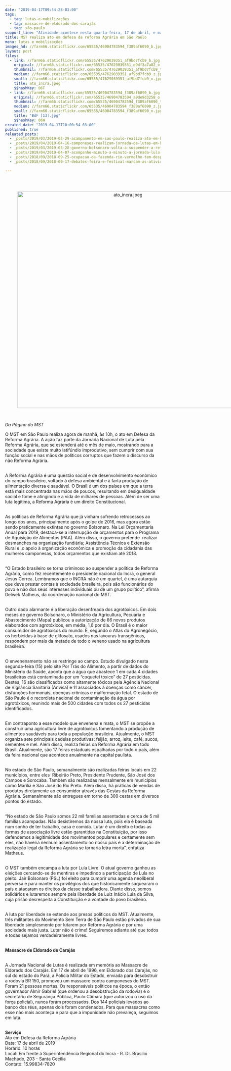 ```yaml
---
date: "2019-04-17T09:54:28-03:00"
tags:
  - tag: lutas-e-mobilizações
  - tag: massacre-de-eldorado-dos-carajás
  - tag: são-paulo
support_line: "Atividade acontece nesta quarta-feira, 17 de abril, e marca os 23 anos do Massacre de Eldorado dos Carajás (PA)"
title: MST realiza ato em defesa da reforma Agrária em São Paulo
menu: lutas e mobilizações
images_hd: //farm66.staticflickr.com/65535/46904783594_f389af6090_b.jpg
layout: post
files:
  - link: //farm66.staticflickr.com/65535/47629039351_af9bd7fcb9_b.jpg
    original: //farm66.staticflickr.com/65535/47629039351_d9df3a7a82_o.jpg
    thumbnail: //farm66.staticflickr.com/65535/47629039351_af9bd7fcb9_t.jpg
    medium: //farm66.staticflickr.com/65535/47629039351_af9bd7fcb9_z.jpg
    small: //farm66.staticflickr.com/65535/47629039351_af9bd7fcb9_n.jpg
    title: ato_incra.jpeg
    $$hashKey: 06T
  - link: //farm66.staticflickr.com/65535/46904783594_f389af6090_b.jpg
    original: //farm66.staticflickr.com/65535/46904783594_a9de9d3258_o.jpg
    thumbnail: //farm66.staticflickr.com/65535/46904783594_f389af6090_t.jpg
    medium: //farm66.staticflickr.com/65535/46904783594_f389af6090_z.jpg
    small: //farm66.staticflickr.com/65535/46904783594_f389af6090_n.jpg
    title: "BdF [13].jpg"
    $$hashKey: 06W
created_date: "2019-04-17T10:00:54-03:00"
published: true
releated_posts:
  - _posts/2019/03/2019-03-29-acampamento-em-sao-paulo-realiza-ato-em-busca-de-justica.md
  - _posts/2019/04/2019-04-16-componeses-realizam-jornada-de-lutas-em-belem-no-para.md
  - _posts/2019/03/2019-03-28-governo-bolsonaro-volta-a-suspender-a-reforma-agraria-no-pais.md
  - _posts/2019/04/2019-04-07-acompanhe-minuto-a-minuto-a-jornada-lula-livre.md
  - _posts/2018/09/2018-09-25-ocupacao-da-fazenda-rio-vermelho-tem-despejo-iminente.md
  - _posts/2018/09/2018-09-17-debates-feira-e-festival-marcam-as-atividades-pre-congresso-do-povo.md

---
```

<p>&nbsp;</p>

<div style="text-align:center">
<figure class="image" style="display:inline-block"><img alt="ato_incra.jpeg" height="700" src="//farm66.staticflickr.com/65535/47629039351_af9bd7fcb9_b.jpg" width="700" />
<figcaption></figcaption>
</figure>
</div>

<p><br />
<em>Da P&aacute;gina do MST</em></p>

<p>O MST em S&atilde;o Paulo realiza agora de manh&atilde;, &agrave;s 10h, o ato em Defesa da Reforma Agr&aacute;ria. A a&ccedil;&atilde;o faz parte da Jornada Nacional de Luta pela Reforma Agr&aacute;ria, que se estender&aacute; at&eacute; o m&ecirc;s de maio, mostrando para a sociedade que existe muito latif&uacute;ndio improdutivo, sem cumprir com sua fun&ccedil;&atilde;o social e nas m&atilde;os de pol&iacute;ticos corruptos que fazem o discurso da n&atilde;o Reforma Agr&aacute;ria.<br />
&nbsp;</p>

<p>A Reforma Agr&aacute;ria &eacute; uma quest&atilde;o social e de desenvolvimento econ&ocirc;mico do campo brasileiro, voltado &agrave; defesa ambiental e &agrave; farta produ&ccedil;&atilde;o de alimenta&ccedil;&atilde;o diversa e saud&aacute;vel. O Brasil &eacute; um dos pa&iacute;ses em que a terra est&aacute; mais concentrada nas m&atilde;os de poucos, resultando em desigualdade social e fome e atingindo e a vida de milhares de pessoas. Al&eacute;m de ser uma luta leg&iacute;tima, a Reforma Agr&aacute;ria &eacute; um direito Constitucional.<br />
&nbsp;</p>

<p>As pol&iacute;ticas de Reforma Agr&aacute;ria que j&aacute; vinham sofrendo retrocessos ao longo dos anos, principalmente ap&oacute;s o golpe de 2016, mas agora est&atilde;o sendo praticamente extintas no governo Bolsonaro. Na Lei Or&ccedil;amentaria Anual para 2019, destaca-se a interrup&ccedil;&atilde;o de or&ccedil;amentos para o Programa de Aquisi&ccedil;&atilde;o de Alimentos (PAA). Al&eacute;m disso, o governo pretende&nbsp; realizar desmanches na organiza&ccedil;&atilde;o fundi&aacute;ria; Assist&ecirc;ncia T&eacute;cnica e Extens&atilde;o Rural e ,o apoio &agrave; organiza&ccedil;&atilde;o econ&ocirc;mica e promo&ccedil;&atilde;o da cidadania das mulheres camponesas, todos or&ccedil;amentos que existiam at&eacute; 2018.<br />
&nbsp;</p>

<p>&ldquo;O Estado brasileiro se torna criminoso ao suspender a pol&iacute;tica de Reforma Agr&aacute;ria, como fez recentemente o presidente nacional do Incra, o general Jesus Correa. Lembramos que o INCRA n&atilde;o &eacute; um quartel, &eacute; uma autarquia que deve prestar contas &agrave; sociedade brasileira, pois s&atilde;o funcion&aacute;rios do povo e n&atilde;o dos seus interesses individuais ou de um grupo pol&iacute;tico&rdquo;, afirma Delwek Matheus, da coordena&ccedil;&atilde;o nacional do MST.<br />
&nbsp;</p>

<p>Outro dado alarmante &eacute; a libera&ccedil;&atilde;o desenfreada dos agrot&oacute;xicos. Em dois meses de governo Bolsonaro, o Minist&eacute;rio da Agricultura, Pecu&aacute;ria e Abastecimento (Mapa) publicou a autoriza&ccedil;&atilde;o de 86 novos produtos elaborados com agrot&oacute;xicos, em m&eacute;dia, 1,6 por dia. O Brasil &eacute; o maior consumidor de agrot&oacute;xicos do mundo. E, segundo o Atlas do Agroneg&oacute;cio, os herbicidas &agrave; base de glifosato, usados nas lavouras transg&ecirc;nicas, respondem por mais da metade de todo o veneno usado na agricultura brasileira.<br />
&nbsp;</p>

<p>O envenenamento n&atilde;o se restringe ao campo. Estudo divulgado nesta segunda-feira (15) pelo site Por Tr&aacute;s do Alimento, a partir de dados do Minist&eacute;rio da Sa&uacute;de, aponta que a &aacute;gua que abastece 1 em cada 4 cidades brasileiras est&aacute; contaminada por um &ldquo;coquetel t&oacute;xico&rdquo; de 27 pesticidas. Destes, 16 s&atilde;o classificados como altamente t&oacute;xicos pela Ag&ecirc;ncia Nacional de Vigil&acirc;ncia Sanit&aacute;ria (Anvisa) e 11 associados &agrave; doen&ccedil;as como c&acirc;ncer, disfun&ccedil;&otilde;es hormonais, doen&ccedil;as cr&ocirc;nicas e malforma&ccedil;&atilde;o fetal. O estado de S&atilde;o Paulo &eacute; o recordista nacional de contamina&ccedil;&atilde;o da &aacute;gua por agrot&oacute;xicos, reunindo mais de 500 cidades com todos os 27 pesticidas identificados.<br />
&nbsp;</p>

<p>Em contraponto a esse modelo que envenena e mata, o MST se prop&otilde;e a construir uma agricultura livre de agrot&oacute;xicos fomentando a produ&ccedil;&atilde;o de alimentos saud&aacute;veis para toda a popula&ccedil;&atilde;o brasileira. Atualmente, o MST organiza sete principais cadeias produtivas: feij&atilde;o, arroz, leite, caf&eacute;, sucos, sementes e mel. Al&eacute;m disso, realiza feiras da Reforma Agr&aacute;ria em todo Brasil. Atualmente, s&atilde;o 17 feiras estaduais espalhadas por todo o pa&iacute;s, al&eacute;m da feira nacional que acontece anualmente na capital paulista.<br />
&nbsp;</p>

<p>No estado de S&atilde;o Paulo, semanalmente s&atilde;o realizadas feiras locais em 22 munic&iacute;pios, entre eles&nbsp; Ribeir&atilde;o Preto, Presidente Prudente, S&atilde;o Jos&eacute; dos Campos e Sorocaba. Tamb&eacute;m s&atilde;o realizadas mensalmente em munic&iacute;pios como Mar&iacute;lia e S&atilde;o Jos&eacute; do Rio Preto. Al&eacute;m disso, h&aacute; pr&aacute;ticas de vendas de produtos diretamente ao consumidor atrav&eacute;s das Cestas da Reforma Agr&aacute;ria. Semanalmente s&atilde;o entregues em torno de 300 cestas em diversos pontos do estado.</p>

<p><br />
&ldquo;No estado de S&atilde;o Paulo somos 22 mil fam&iacute;lias assentadas e cerca de 5 mil fam&iacute;lias acampadas. N&atilde;o desistiremos da nossa luta, pois ela &eacute; baseada num sonho de ter trabalho, casa e comida. Lutar &eacute; um direito e todas as formas de associa&ccedil;&atilde;o livre est&atilde;o garantidas na Constitui&ccedil;&atilde;o, por isso defendemos a legitimidade dos movimentos populares e certamente sem eles, n&atilde;o haveria nenhum assentamento no nosso pa&iacute;s e a determina&ccedil;&atilde;o de realiza&ccedil;&atilde;o legal da Reforma Agr&aacute;ria se tornaria letra morta&rdquo;, enfatiza Matheus.<br />
&nbsp;</p>

<p>O MST tamb&eacute;m encampa a luta por Lula Livre. O atual governo ganhou as elei&ccedil;&otilde;es cercando-se de mentiras e impedindo a participa&ccedil;&atilde;o de Lula no pleito. Jair Bolsonaro (PSL) foi eleito para cumprir uma agenda neoliberal perversa e para manter os privil&eacute;gios dos que historicamente saquearam o pa&iacute;s e atacaram os direitos da classe trabalhadora. Diante disso, somos solid&aacute;rios e lutaremos sempre pela liberdade de Luiz In&aacute;cio Lula da Silva, cuja pris&atilde;o desrespeita a Constitui&ccedil;&atilde;o e a vontade do povo brasileiro.<br />
&nbsp;</p>

<p>A luta por liberdade se estende aos presos pol&iacute;ticos do MST. Atualmente, tr&ecirc;s militantes do Movimento Sem Terra de S&atilde;o Paulo est&atilde;o privados de sua liberdade simplesmente por lutarem por Reforma Agr&aacute;ria e por uma sociedade mais justa. Lutar n&atilde;o &eacute; crime! Seguiremos adiante at&eacute; que todos e todas sejamos verdadeiramente livres.<br />
&nbsp;</p>

<p><strong>Massacre de Eldorado de Caraj&aacute;s</strong><br />
&nbsp;</p>

<p>A Jornada Nacional de Lutas &eacute; realizada em mem&oacute;ria ao Massacre de Eldorado dos Caraj&aacute;s. Em 17 de abril de 1996, em Eldorado dos Caraj&aacute;s, no sul do estado do Par&aacute;, a Pol&iacute;cia Militar do Estado, enviada para desobstruir a rodovia BR 150, promoveu um massacre contra camponeses do MST. Foram 21 pessoas mortas. Os respons&aacute;veis pol&iacute;ticos na &eacute;poca, o ent&atilde;o governador Almir Gabriel (que ordenou a desobstru&ccedil;&atilde;o da rodovia) e o secret&aacute;rio de Seguran&ccedil;a P&uacute;blica, Paulo C&acirc;mara (que autorizou o uso da for&ccedil;a policial), nunca foram processados. Dos 144 policiais levados ao banco dos r&eacute;us, apenas dois foram condenados. Para que massacres como esse n&atilde;o mais aconte&ccedil;a e para que a impunidade n&atilde;o prevale&ccedil;a, seguimos em luta.<br />
&nbsp;</p>

<p><strong>Servi&ccedil;o</strong><br />
Ato em Defesa da Reforma Agr&aacute;ria<br />
Data: 17 de abril de 2019<br />
Hor&aacute;rio: 10 horas<br />
Local: Em frente &agrave; Superintend&ecirc;ncia Regional do Incra - R. Dr. Brasilio Machado, 203 - Santa Cecilia<br />
Contato: 15.99834-7820</p>
